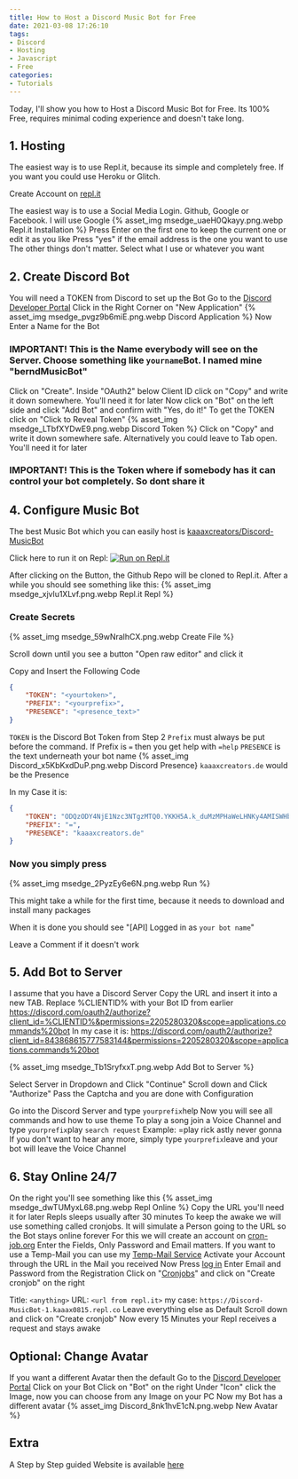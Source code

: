```yaml
---
title: How to Host a Discord Music Bot for Free
date: 2021-03-08 17:26:10
tags:
- Discord
- Hosting
- Javascript
- Free
categories: 
- Tutorials
---
```


Today, I'll show you how to Host a Discord Music Bot for Free. Its 100% Free, requires minimal coding experience and doesn't take long.

## 1. Hosting

The easiest way is to use Repl.it, because its simple and completely free. If you want you could use Heroku or Glitch.

Create Account on [repl.it](https://repl.it/signup)

The easiest way is to use a Social Media Login. Github, Google or Facebook. I will use Google
{% asset_img msedge_uaeH0Qkayy.png.webp Repl.it Installation %}
Press Enter on the first one to keep the current one or edit it as you like
Press "yes" if the email address is the one you want to use
The other things don't matter. Select what I use or whatever you want

## 2. Create Discord Bot

You will need a TOKEN from Discord to set up the Bot
Go to the [Discord Developer Portal](https://discord.com/developers/applications/)
Click in the Right Corner on "New Application"
{% asset_img msedge_pvgz9b6miE.png.webp Discord Application %}
Now Enter a Name for the Bot

### IMPORTANT! This is the Name everybody will see on the Server. Choose something like `yourname`Bot. I named mine "berndMusicBot"

Click on "Create".
Inside "OAuth2" below Client ID click on "Copy" and write it down somewhere. You'll need it for later
Now click on "Bot" on the left side and click "Add Bot" and confirm with "Yes, do it!"
To get the TOKEN click on "Click to Reveal Token"
{% asset_img msedge_LTbfXYDwE9.png.webp Discord Token %}
Click on "Copy" and write it down somewhere safe. Alternatively you could leave to Tab open. You'll need it for later

### IMPORTANT! This is the Token where if somebody has it can control your bot completely. So dont share it

## 4. Configure Music Bot

The best Music Bot which you can easily host is [kaaaxcreators/Discord-MusicBot](https://github.com/kaaaxcreators/Discord-MusicBot)

Click here to run it on Repl: [![Run on Repl.it](https://repl.it/badge/github/kaaaxcreators/Discord-MusicBot)](https://repl.it/github/kaaaxcreators/Discord-MusicBot)

After clicking on the Button, the Github Repo will be cloned to Repl.it. After a while you should see something like this:
{% asset_img msedge_xjvlu1XLvf.png.webp Repl.it Repl %}

### Create Secrets

{% asset_img msedge_59wNralhCX.png.webp Create File %}

Scroll down until you see a button "Open raw editor" and click it

Copy and Insert the Following Code

```json
{
    "TOKEN": "<yourtoken>",
    "PREFIX": "<yourprefix>",
    "PRESENCE": "<presence_text>"
}
```

`TOKEN` is the Discord Bot Token from Step 2
`Prefix` must always be put before the command. If Prefix is `=` then you get help with `=help`
`PRESENCE` is the text underneath your bot name
{% asset_img Discord_x5KbKxdDuP.png.webp Discord Presence}
`kaaaxcreators.de` would be the Presence

In my Case it is:

```json
{
    "TOKEN": "ODQzODY4NjE1Nzc3NTgzMTQ0.YKKH5A.k_duMzMPHaWeLHNKy4AMISWHbvk",
    "PREFIX": "=",
    "PRESENCE": "kaaaxcreators.de"
}
```

### Now you simply press

{% asset_img msedge_2PyzEy6e6N.png.webp Run %}

This might take a while for the first time, because it needs to download and install many packages

When it is done you should see "[API] Logged in as `your bot name`"

Leave a Comment if it doesn't work

## 5. Add Bot to Server

I assume that you have a Discord Server
Copy the URL and insert it into a new TAB. Replace %CLIENTID% with your Bot ID from earlier
<https://discord.com/oauth2/authorize?client_id=%CLIENTID%&permissions=2205280320&scope=applications.commands%20bot>
In my case it is:
<https://discord.com/oauth2/authorize?client_id=843868615777583144&permissions=2205280320&scope=applications.commands%20bot>

{% asset_img msedge_Tb1SryfxxT.png.webp Add Bot to Server %}

Select Server in Dropdown and Click "Continue"
Scroll down and Click "Authorize"
Pass the Captcha and you are done with Configuration

Go into the Discord Server and type `yourprefix`help
Now you will see all commands and how to use theme
To play a song join a Voice Channel and type `yourprefix`play `search request`
Example: =play rick astly never gonna
If you don't want to hear any more, simply type `yourprefix`leave and your bot will leave the Voice Channel

## 6. Stay Online 24/7

On the right you'll see something like this
{% asset_img msedge_dwTUMyxL68.png.webp Repl Online %}
Copy the URL you'll need it for later
Repls sleeps usually after 30 minutes
To keep the awake we will use something called cronjobs. It will simulate a Person going to the URL so the Bot stays online forever
For this we will create an account on [cron-job.org](https://cron-job.org/en/signup/)
Enter the Fields, Only Password and Email matters.
If you want to use a Temp-Mail you can use my [Temp-Mail Service](https://emailfake.com/kaaaxcreators.tk)
Activate your Account through the URL in the Mail you received
Now Press [log in](https://cron-job.org/en/members/)
Enter Email and Password from the Registration
Click on "[Cronjobs](https://cron-job.org/en/members/jobs/)" and click on "Create cronjob" on the right

Title: `<anything>`
URL: `<url from repl.it>` my case: `https://Discord-MusicBot-1.kaaax0815.repl.co`
Leave everything else as Default
Scroll down and click on "Create cronjob"
Now every 15 Minutes your Repl receives a request and stays awake

## Optional: Change Avatar

If you want a different Avatar then the default
Go to the [Discord Developer Portal](https://discord.com/developers/applications)
Click on your Bot
Click on "Bot" on the right
Under "Icon" click the Image, now you can choose from any Image on your PC
Now my Bot has a different avatar
{% asset_img Discord_8nk1hvE1cN.png.webp New Avatar %}

## Extra

A Step by Step guided Website is available [here](discordbot.kaaaxcreators.de/)
